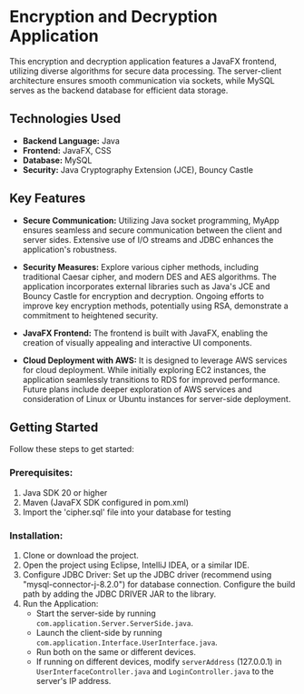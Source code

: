 # Encryption and Decryption Application

This encryption and decryption application features a JavaFX frontend, utilizing diverse algorithms for secure data processing. The server-client architecture ensures smooth communication via sockets, while MySQL serves as the backend database for efficient data storage.

## Technologies Used

- **Backend Language:** Java
- **Frontend:** JavaFX, CSS
- **Database:** MySQL
- **Security:** Java Cryptography Extension (JCE), Bouncy Castle
  
## Key Features

- **Secure Communication:** Utilizing Java socket programming, MyApp ensures seamless and secure communication between the client and server sides. Extensive use of I/O streams and JDBC enhances the application's robustness.

- **Security Measures:** Explore various cipher methods, including traditional Caesar cipher, and modern DES and AES algorithms. The application incorporates external libraries such as Java's JCE and Bouncy Castle for encryption and decryption. Ongoing efforts to improve key encryption methods, potentially using RSA, demonstrate a commitment to heightened security.

- **JavaFX Frontend:** The frontend is built with JavaFX, enabling the creation of visually appealing and interactive UI components.
  
- **Cloud Deployment with AWS:** It is designed to leverage AWS services for cloud deployment. While initially exploring EC2 instances, the application seamlessly transitions to RDS for improved performance. Future plans include deeper exploration of AWS services and consideration of Linux or Ubuntu instances for server-side deployment.


## Getting Started

Follow these steps to get started:

### Prerequisites:

1. Java SDK 20 or higher
2. Maven (JavaFX SDK configured in pom.xml)
3. Import the 'cipher.sql' file into your database for testing
   
### Installation:

1. Clone or download the project.
2. Open the project using Eclipse, IntelliJ IDEA, or a similar IDE.
3. Configure JDBC Driver: Set up the JDBC driver (recommend using "mysql-connector-j-8.2.0") for database connection. Configure the build path by adding the JDBC DRIVER JAR to the library.
4. Run the Application:
   - Start the server-side by running `com.application.Server.ServerSide.java`.
   - Launch the client-side by running `com.application.Interface.UserInterface.java`.
   - Run both on the same or different devices.
   - If running on different devices, modify `serverAddress` (127.0.0.1) in `UserInterfaceController.java` and `LoginController.java` to the server's IP address.



